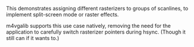 This demonstrates assigning different rasterizers to groups of scanlines,
to implement split-screen mode or raster effects.

m4vgalib supports this use case natively, removing the need for the application
to carefully switch rasterizer pointers during hsync.  (Though it still can if
it wants to.)
